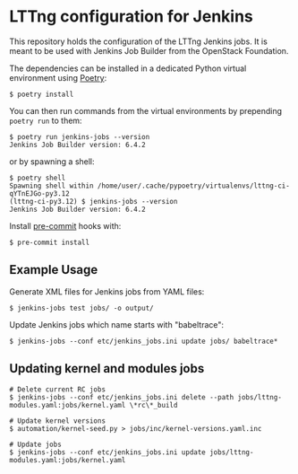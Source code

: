 # LTTng configuration for Jenkins

This repository holds the configuration of the LTTng Jenkins jobs. It is
meant to be used with Jenkins Job Builder from the OpenStack Foundation.

The dependencies can be installed in a dedicated Python virtual
environment using [Poetry](https://python-poetry.org/):

    $ poetry install

You can then run commands from the virtual environments by prepending
`poetry run` to them:

    $ poetry run jenkins-jobs --version
    Jenkins Job Builder version: 6.4.2

or by spawning a shell:

    $ poetry shell
    Spawning shell within /home/user/.cache/pypoetry/virtualenvs/lttng-ci-qYTnEJGo-py3.12
    (lttng-ci-py3.12) $ jenkins-jobs --version
    Jenkins Job Builder version: 6.4.2

Install [pre-commit](https://pre-commit.com) hooks with:

    $ pre-commit install

## Example Usage

Generate XML files for Jenkins jobs from YAML files:

    $ jenkins-jobs test jobs/ -o output/

Update Jenkins jobs which name starts with "babeltrace":

    $ jenkins-jobs --conf etc/jenkins_jobs.ini update jobs/ babeltrace*


## Updating kernel and modules jobs

    # Delete current RC jobs
    $ jenkins-jobs --conf etc/jenkins_jobs.ini delete --path jobs/lttng-modules.yaml:jobs/kernel.yaml \*rc\*_build

    # Update kernel versions
    $ automation/kernel-seed.py > jobs/inc/kernel-versions.yaml.inc

    # Update jobs
    $ jenkins-jobs --conf etc/jenkins_jobs.ini update jobs/lttng-modules.yaml:jobs/kernel.yaml

